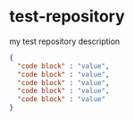 # test-repository
my test repository description
```json
{
  "code block" : "value",
  "code block" : "value",
  "code block" : "value",
  "code block" : "value",
  "code block" : "value"
}
```
